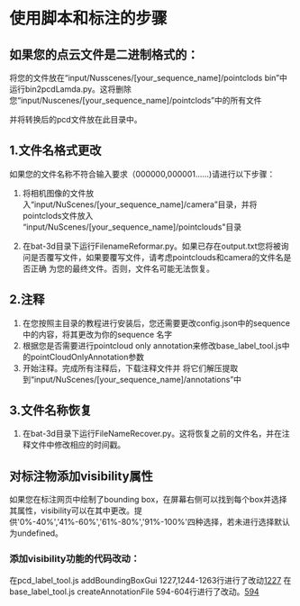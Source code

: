# 使用脚本和标注的步骤



## 如果您的点云文件是二进制格式的：

将您的文件放在“input/Nusscenes/[your_sequence_name]/pointclods bin”中运行bin2pcdLamda.py。这将删除您“input/Nuscenes/[your_sequence_name]/pointclods”中的所有文件

并将转换后的pcd文件放在此目录中。

## 1.文件名格式更改
如果您的文件名称不符合输入要求（000000,000001......)请进行以下步骤：

1. 将相机图像的文件放入“input/NuScenes/[your_sequence_name]/camera”目录，并将pointclods文件放入 “input/NuScenes/[your_sequence_name]/pointclouds"目录

2. 在bat-3d目录下运行FilenameReformar.py。如果已存在output.txt您将被询问是否覆写文件，如果要覆写文件，请考虑pointclouds和camera的文件名是否正确 为您的最终文件。否则，文件名可能无法恢复。

## 2.注释
1. 在您按照主目录的教程进行安装后，您还需要更改config.json中的sequence中的内容，将其更改为你的sequence 名字
2. 根据您是否需要进行pointcloud only annotation来修改base_label_tool.js中的pointCloudOnlyAnnotation参数
3. 开始注释。完成所有注释后，下载注释文件并 将它们解压提取到“input/NuScenes/[your_sequence_name]/annotations”中

## 3.文件名称恢复

1. 在bat-3d目录下运行FileNameRecover.py。这将恢复之前的文件名，并在注释文件中修改相应的时间戳。

## 对标注物添加visibility属性
如果您在标注网页中绘制了bounding box，在屏幕右侧可以找到每个box并选择其属性，visibility可以在其中更改。提供'0%-40%','41%-60%','61%-80%','91%-100%'四种选择，若未进行选择默认为undefined。
### 添加visibility功能的代码改动：
在pcd_label_tool.js addBoundingBoxGui 1227,1244-1263行进行了改动[1227](https://github.com/phadeasElysia/bat-3d/blob/ccf8a9dc089a85350e939ca617cda071dca68e19/js/pcd_label_tool.js#L1227)
在base_label_tool.js createAnnotationFile 594-604行进行了改动。[594](https://github.com/phadeasElysia/bat-3d/blob/ccf8a9dc089a85350e939ca617cda071dca68e19/js/base_label_tool.js#L594)



